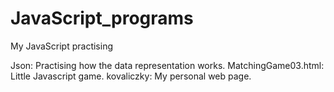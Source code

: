# JavaScript_programs
My JavaScript practising

Json: Practising how the data representation works.
MatchingGame03.html: Little Javascript game.
kovaliczky: My personal web page.
